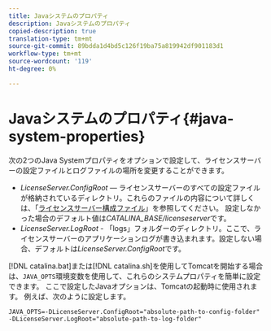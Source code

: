 ```yaml
---
title: Javaシステムのプロパティ
description: Javaシステムのプロパティ
copied-description: true
translation-type: tm+mt
source-git-commit: 89bdda1d4bd5c126f19ba75a819942df901183d1
workflow-type: tm+mt
source-wordcount: '119'
ht-degree: 0%

---
```



# Javaシステムのプロパティ{#java-system-properties}

次の2つのJava Systemプロパティをオプションで設定して、ライセンスサーバーの設定ファイルとログファイルの場所を変更することができます。

* *LicenseServer.ConfigRoot*  — ライセンスサーバーのすべての設定ファイルが格納されているディレクトリ。これらのファイルの内容について詳しくは、「[ライセンスサーバー構成ファイル](../../aaxs-protected-streaming/aaxs-license-server-config-files/aaxs-configuration-directory-structure.md)」を参照してください。 設定しなかった場合のデフォルト値は&#x200B;*CATALINA_BASE/licenseserver*&#x200B;です。
* *LicenseServer.LogRoot*  - 「logs」フォルダーのディレクトリ。ここで、ライセンスサーバーのアプリケーションログが書き込まれます。設定しない場合、デフォルトは&#x200B;*LicenseServer.ConfigRoot*&#x200B;です。

[!DNL catalina.bat]または[!DNL catalina.sh]を使用してTomcatを開始する場合は、`JAVA_OPTS`環境変数を使用して、これらのシステムプロパティを簡単に設定できます。 ここで設定したJavaオプションは、Tomcatの起動時に使用されます。 例えば、次のように設定します。

```
JAVA_OPTS=-DLicenseServer.ConfigRoot="absolute-path-to-config-folder" -DLicenseServer.LogRoot="absolute-path-to-log-folder"
```


